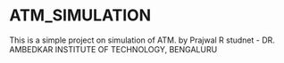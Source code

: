 # ATM_SIMULATION
This is a simple project on simulation of ATM.
by Prajwal R
studnet - DR. AMBEDKAR INSTITUTE OF TECHNOLOGY, BENGALURU
